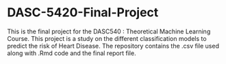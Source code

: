 # DASC-5420-Final-Project
This is the final project for the DASC540 : Theoretical Machine Learning Course. 
This project is a study on the different classification models to predict the risk of Heart Disease.
The repository contains the .csv file used along with .Rmd code and the final report file.
